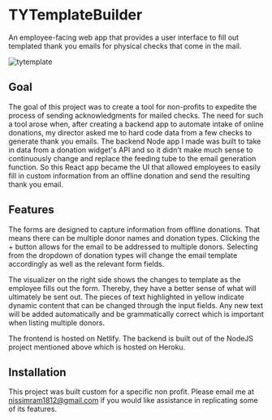 # TYTemplateBuilder
An employee-facing web app that provides a user interface to fill out templated thank you emails for physical checks that come in the mail.

![tytemplate](https://user-images.githubusercontent.com/62722050/184931502-8c7e2993-33ed-4438-9a09-d478981da339.gif)

## Goal

The goal of this project was to create a tool for non-profits to expedite the process of sending acknowledgments for mailed checks. The need for such a tool arose when, after creating a backend app to automate intake of online donations, my director asked me to hard code data from a few checks to generate thank you emails. The backend Node app I made was built to take in data from a donation widget's API and so it didn't make much sense to continuously change and replace the feeding tube to the email generation function. So this React app became the UI that allowed employees to easily fill in custom information from an offline donation and send the resulting thank you email. 


## Features

The forms are designed to capture information from offline donations. That means there can be multiple donor names and donation types. Clicking the + button allows for the email to be addressed to multiple donors. Selecting from the dropdown of donation types will change the email template accordingly as well as the relevant form fields. 

The visualizer on the right side shows the changes to template as the employee fills out the form. Thereby, they have a better sense of what will ultimately be sent out. The pieces of text highlighted in yellow indicate dynamic content that can be changed through the input fields. Any new text will be added automatically and be grammatically correct which is important when listing multiple donors. 

The frontend is hosted on Netlify. The backend is built out of the NodeJS project mentioned above which is hosted on Heroku.

## Installation

This project was built custom for a specific non profit. Please email me at nissimram1812@gmail.com if you would like assistance in replicating some of its features.  

